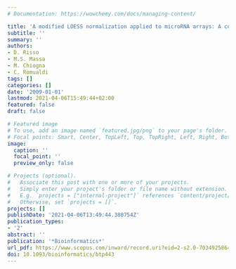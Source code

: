 ```yaml
---
# Documentation: https://wowchemy.com/docs/managing-content/

title: 'A modified LOESS normalization applied to microRNA arrays: A comparative evaluation'
subtitle: ''
summary: ''
authors:
- D. Risso
- M.S. Massa
- M. Chiogna
- C. Romualdi
tags: []
categories: []
date: '2009-01-01'
lastmod: 2021-04-06T15:49:44+02:00
featured: false
draft: false

# Featured image
# To use, add an image named `featured.jpg/png` to your page's folder.
# Focal points: Smart, Center, TopLeft, Top, TopRight, Left, Right, BottomLeft, Bottom, BottomRight.
image:
  caption: ''
  focal_point: ''
  preview_only: false

# Projects (optional).
#   Associate this post with one or more of your projects.
#   Simply enter your project's folder or file name without extension.
#   E.g. `projects = ["internal-project"]` references `content/project/deep-learning/index.md`.
#   Otherwise, set `projects = []`.
projects: []
publishDate: '2021-04-06T13:49:44.380754Z'
publication_types:
- '2'
abstract: ''
publication: '*Bioinformatics*'
url_pdf: https://www.scopus.com/inward/record.uri?eid=2-s2.0-70349258646&doi=10.1093%2fbioinformatics%2fbtp443&partnerID=40&md5=3f4b06f548fa3d6dbfaff7c5eb965fdd
doi: 10.1093/bioinformatics/btp443
---
```

